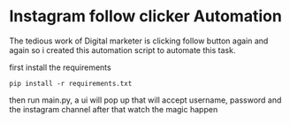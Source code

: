 # Instagram follow clicker Automation

The tedious work of Digital marketer is clicking follow button again and again so i created this automation script to automate this task.

first install the requirements


    pip install -r requirements.txt

then run main.py, a ui will pop up that will accept username, password and the instagram channel after that watch the magic happen
